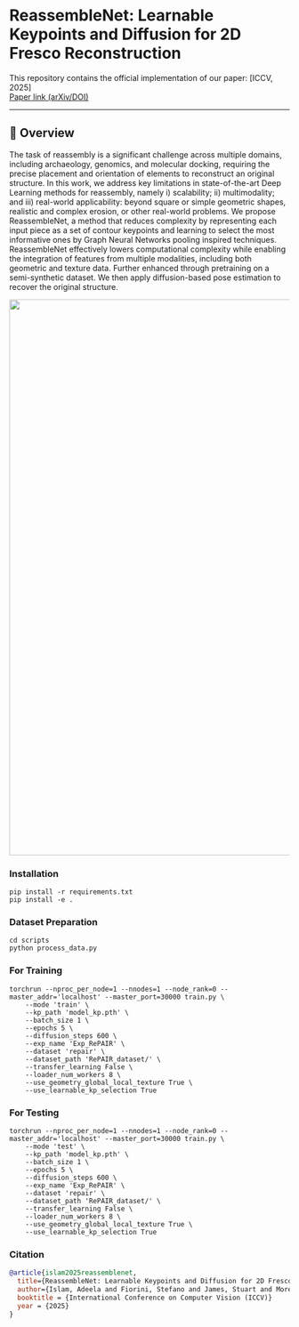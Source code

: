 # ReassembleNet: Learnable Keypoints and Diffusion for 2D Fresco Reconstruction

This repository contains the official implementation of our paper:
[ICCV, 2025]  
[Paper link (arXiv/DOI)](https://arxiv.org/pdf/2505.21117)

---

## 🧩 Overview
The task of reassembly is a significant challenge across multiple domains, including archaeology, genomics, and molecular docking, requiring the precise placement and orientation of elements to reconstruct an original structure. In this work, we address key limitations in state-of-the-art Deep Learning methods for reassembly, namely i) scalability; ii) multimodality; and iii) real-world applicability: beyond square or simple geometric shapes, realistic and complex erosion, or other real-world problems. We propose ReassembleNet, a method that reduces complexity by representing each input piece as a set of contour keypoints and learning to select the most informative ones by Graph Neural Networks pooling inspired techniques. ReassembleNet effectively lowers computational complexity while enabling the integration of features from multiple modalities, including both geometric and texture data. Further enhanced through pretraining on a semi-synthetic dataset. We then apply diffusion-based pose estimation to recover the original structure.

<p align="center">
  <img src="https://github.com/adeela-islam/ReassembleNet/blob/main/docs/method.png" width="1000"/>
</p>

### Installation

```
pip install -r requirements.txt
pip install -e .
```

### Dataset Preparation
```
cd scripts
python process_data.py
```


### For Training
```
torchrun --nproc_per_node=1 --nnodes=1 --node_rank=0 --master_addr='localhost' --master_port=30000 train.py \
    --mode 'train' \
    --kp_path 'model_kp.pth' \
    --batch_size 1 \
    --epochs 5 \
    --diffusion_steps 600 \
    --exp_name 'Exp_RePAIR' \
    --dataset 'repair' \
    --dataset_path 'RePAIR_dataset/' \
    --transfer_learning False \
    --loader_num_workers 8 \
    --use_geometry_global_local_texture True \
    --use_learnable_kp_selection True
```

### For Testing
```
torchrun --nproc_per_node=1 --nnodes=1 --node_rank=0 --master_addr='localhost' --master_port=30000 train.py \
    --mode 'test' \
    --kp_path 'model_kp.pth' \
    --batch_size 1 \
    --epochs 5 \
    --diffusion_steps 600 \
    --exp_name 'Exp_RePAIR' \
    --dataset 'repair' \
    --dataset_path 'RePAIR_dataset/' \
    --transfer_learning False \
    --loader_num_workers 8 \
    --use_geometry_global_local_texture True \
    --use_learnable_kp_selection True
```


### Citation


```bibtex
@article{islam2025reassemblenet,
  title={ReassembleNet: Learnable Keypoints and Diffusion for 2D Fresco Reconstruction},
  author={Islam, Adeela and Fiorini, Stefano and James, Stuart and Morerio, Pietro and Del Bue, Alessio},
  booktitle = {International Conference on Computer Vision (ICCV)}
  year = {2025}
}
```




